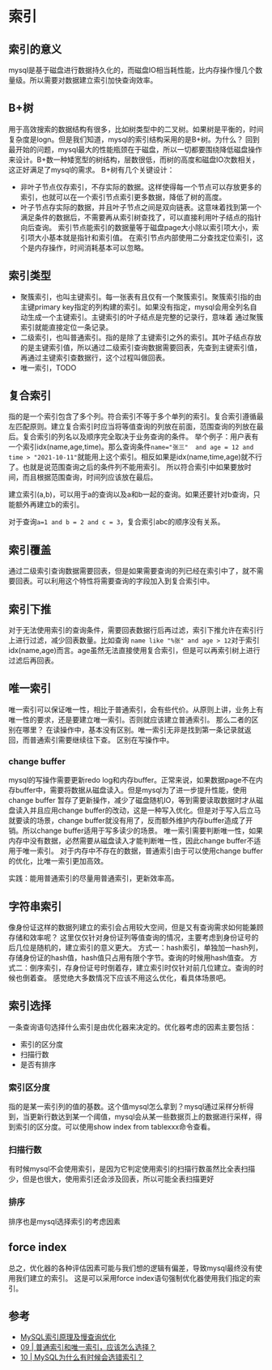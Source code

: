 # 索引

## 索引的意义
mysql是基于磁盘进行数据持久化的，而磁盘IO相当耗性能，比内存操作慢几个数量级。所以需要对数据建立索引加快查询效率。

## B+树
用于高效搜索的数据结构有很多，比如树类型中的二叉树。如果树是平衡的，时间复杂度是logn。但是我们知道，mysql的索引结构采用的是B+树。为什么？
回到最开始的问题，mysql最大的性能瓶颈在于磁盘，所以一切都要围绕降低磁盘操作来设计。B+数一种矮宽型的树结构，层数很低，而树的高度和磁盘IO次数相关，这正好满足了mysql的需求。
B+树有几个关键设计：
- 非叶子节点仅存索引，不存实际的数据。这样使得每一个节点可以存放更多的索引，也就可以在一个索引节点索引更多数据，降低了树的高度。
- 叶子节点存实际的数据，并且叶子节点之间是双向链表。这意味着找到第一个满足条件的数据后，不需要再从索引树查找了，可以直接利用叶子结点的指针向后查询。
索引节点能索引的数据量等于磁盘page大小除以索引项大小，索引项大小基本就是指针和索引值。
在索引节点内部使用二分查找定位索引，这个是内存操作，时间消耗基本可以忽略。

## 索引类型
- 聚簇索引，也叫主键索引。每一张表有且仅有一个聚簇索引。聚簇索引指的由主键primary key指定的列构建的索引。如果没有指定，mysql会用全列名自动生成一个主键索引。主键索引的叶子结点是完整的记录行，意味着
  通过聚簇索引就能直接定位一条记录。
- 二级索引，也叫普通索引。指的是除了主键索引之外的索引。其叶子结点存放的是主键索引值，所以通过二级索引查询数据需要回表，先查到主键索引值，再通过主键索引查数据行，这个过程叫做回表。
- 唯一索引，TODO

## 复合索引
指的是一个索引包含了多个列。符合索引不等于多个单列的索引。复合索引遵循最左匹配原则。建立复合索引时应当将等值查询的列放在前面，范围查询的列放在最后。复合索引的列名以及顺序完全取决于业务查询的条件。
举个例子：用户表有一个索引idx(name,age,time)。那么查询条件`name="张三"  and age = 12 and time > "2021-10-11"`就能用上这个索引。相反如果是idx(name,time,age)就不行了。也就是说范围查询之后的条件列不能用索引。
所以符合索引中如果要放时间，而且根据范围查询，时间列应该放在最后。

建立索引(a,b)，可以用于a的查询以及a和b一起的查询。如果还要针对b查询，只能额外再建立b的索引。

对于查询`a=1 and b = 2 and c = 3`，复合索引abc的顺序没有关系。

## 索引覆盖
通过二级索引查询数据需要回表，但是如果需要查询的列已经在索引中了，就不需要回表。可以利用这个特性将需要查询的字段加入到复合索引中。

## 索引下推
对于无法使用索引的查询条件，需要回表数据行后再过滤，索引下推允许在索引行上进行过滤，减少回表数量。比如查询
`name like "%张" and age > 12`对于索引idx(name,age)而言。age虽然无法直接使用复合索引，但是可以再索引树上进行过滤后再回表。

## 唯一索引
唯一索引可以保证唯一性，相比于普通索引，会有些代价。从原则上讲，业务上有唯一性的要求，还是要建立唯一索引。否则就应该建立普通索引。
那么二者的区别在哪里？
在读操作中，基本没有区别。唯一索引无非是找到第一条记录就返回，而普通索引需要继续往下查。
区别在写操作中。

### change buffer
mysql的写操作需要更新redo log和内存buffer。正常来说，如果数据page不在内存buffer中，需要将数据从磁盘读入。但是mysql为了进一步提升性能，使用change buffer
暂存了更新操作，减少了磁盘随机IO，等到需要读取数据时才从磁盘读入并且应用change buffer的改动，这是一种写入优化。但是对于写入后立马就要读的场景，change buffer就没有用了，反而额外维护内存buffer造成了开销。所以change buffer适用于写多读少的场景。
唯一索引需要判断唯一性，如果内存中没有数据，必然需要从磁盘读入才能判断唯一性，因此change buffer不适用于唯一索引。
对于内存中不存在的数据，普通索引由于可以使用change buffer的优化，比唯一索引更加高效。

实践：能用普通索引的尽量用普通索引，更新效率高。

## 字符串索引
像身份证这样的数据列建立的索引会占用较大空间，但是又有查询需求如何能兼顾存储和效率呢？
这里仅仅针对身份证列等值查询的情况，主要考虑到身份证号的后几位是随机的，建立索引的意义更大。
方式一：hash索引，单独加一hash列，存储身份证的hash值，hash值只占用有限个字节。查询的时候用hash值查。
方式二：倒序索引，存身份证号时倒着存，建立索引时仅针对前几位建立。查询的时候也倒着查。
感觉绝大多数情况下应该不用这么优化，看具体场景吧。

## 索引选择
一条查询语句选择什么索引是由优化器来决定的。优化器考虑的因素主要包括：
- 索引的区分度
- 扫描行数
- 是否有排序

### 索引区分度
指的是某一索引列的值的基数。这个值mysql怎么拿到？mysql通过采样分析得到，当更新行数达到某一个阈值，mysql会从某一些数据页上的数据进行采样，得到索引的区分度。可以使用show index from tablexxx命令查看。

### 扫描行数
有时候mysql不会使用索引，是因为它判定使用索引的扫描行数虽然比全表扫描少，但是也很大，使用索引还会涉及回表，所以可能全表扫描更好

### 排序
排序也是mysql选择索引的考虑因素

## force index
总之，优化器的各种评估因素可能与我们想的逻辑有偏差，导致mysql最终没有使用我们建立的索引。
这是可以采用force index语句强制优化器使用我们指定的索引。

## 参考
- [MySQL索引原理及慢查询优化](https://tech.meituan.com/2014/06/30/mysql-index.html)
- [09 | 普通索引和唯一索引，应该怎么选择？](https://time.geekbang.org/column/article/70848)
- [10 | MySQL为什么有时候会选错索引？](https://time.geekbang.org/column/article/71173)